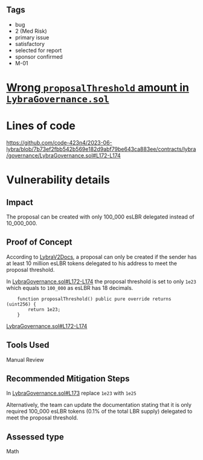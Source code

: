 ## Tags

- bug
- 2 (Med Risk)
- primary issue
- satisfactory
- selected for report
- sponsor confirmed
- M-01

# [Wrong `proposalThreshold` amount in `LybraGovernance.sol`](https://github.com/code-423n4/2023-06-lybra-findings/issues/942) 

# Lines of code

https://github.com/code-423n4/2023-06-lybra/blob/7b73ef2fbb542b569e182d9abf79be643ca883ee/contracts/lybra/governance/LybraGovernance.sol#L172-L174


# Vulnerability details

## Impact

The proposal can be created with only 100_000 esLBR delegated instead of 10_000_000.

## Proof of Concept

According to [LybraV2Docs](https://docs.lybra.finance/lybra-v2-technical-beta/governance/process/propose#threshold), a proposal can only be created if the sender has at least 10 million esLBR tokens delegated to his address to meet the proposal threshold.

In [LybraGovernance.sol#L172-L174](https://github.com/code-423n4/2023-06-lybra/blob/7b73ef2fbb542b569e182d9abf79be643ca883ee/contracts/lybra/governance/LybraGovernance.sol#L172-L174) the proposal threshold is set to only `1e23` which equals to `100_000` as esLBR has 18 decimals.
```
    function proposalThreshold() public pure override returns (uint256) {
        return 1e23;
    }
```
[LybraGovernance.sol#L172-L174](https://github.com/code-423n4/2023-06-lybra/blob/7b73ef2fbb542b569e182d9abf79be643ca883ee/contracts/lybra/governance/LybraGovernance.sol#L172-L174)


## Tools Used
Manual Review

## Recommended Mitigation Steps
In [LybraGovernance.sol#L173](https://github.com/code-423n4/2023-06-lybra/blob/7b73ef2fbb542b569e182d9abf79be643ca883ee/contracts/lybra/governance/LybraGovernance.sol#L173) replace `1e23` with `1e25`

Alternatively, the team can update the documentation stating that it is only required 100_000 esLBR tokens (0.1% of the total LBR supply) delegated to meet the proposal threshold.



## Assessed type

Math